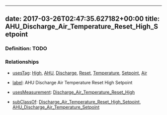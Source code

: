 
---
date: 2017-03-26T02:47:35.627182+00:00
title: AHU_Discharge_Air_Temperature_Reset_High_Setpoint
---
### Definition: TODO

### Relationships

* [usesTag](https://brickschema.org/schema/1.0/BrickFrame#usesTag): [High](https://brickschema.org/schema/1.0/BrickTag#High), [AHU](https://brickschema.org/schema/1.0/BrickTag#AHU), [Discharge](https://brickschema.org/schema/1.0/BrickTag#Discharge), [Reset](https://brickschema.org/schema/1.0/BrickTag#Reset), [Temperature](https://brickschema.org/schema/1.0/BrickTag#Temperature), [Setpoint](https://brickschema.org/schema/1.0/BrickTag#Setpoint), [Air](https://brickschema.org/schema/1.0/BrickTag#Air)

* [label](http://www.w3.org/2000/01/rdf-schema#label): AHU Discharge Air Temperature Reset High Setpoint

* [usesMeasurement](https://brickschema.org/schema/1.0/BrickFrame#usesMeasurement): [Discharge_Air_Temperature_Reset_High](https://brickschema.org/schema/1.0/Brick#Discharge_Air_Temperature_Reset_High)

* [subClassOf](http://www.w3.org/2000/01/rdf-schema#subClassOf): [Discharge_Air_Temperature_Reset_High_Setpoint](https://brickschema.org/schema/1.0/Brick#Discharge_Air_Temperature_Reset_High_Setpoint), [AHU_Discharge_Air_Temperature_Setpoint](https://brickschema.org/schema/1.0/Brick#AHU_Discharge_Air_Temperature_Setpoint)
